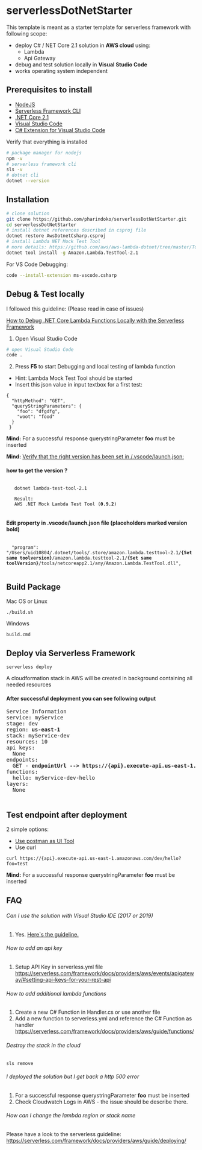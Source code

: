 # serverlessDotNetStarter
This template is meant as a starter template for serverless framework with following scope:
- deploy C# / NET Core 2.1 solution in __AWS cloud__ using:
  - Lambda
  - Api Gateway
- debug and test solution locally in __Visual Studio Code__
- works operating system independent

## Prerequisites to install
- [NodeJS](https://nodejs.org/en/)
- [Serverless Framework CLI](https://serverless.com)
- [.NET Core 2.1](https://dotnet.microsoft.com/download/dotnet-core/2.1)
- [Visual Studio Code](https://code.visualstudio.com/)
- [C# Extension for Visual Studio Code](https://marketplace.visualstudio.com/items?itemName=ms-vscode.csharp)

Verify that everything is installed
```bash
# package manager for nodejs
npm -v
# serverless framework cli
sls -v
# dotnet cli
dotnet --version
```

## Installation
```bash
# clone solution
git clone https://github.com/pharindoko/serverlessDotNetStarter.git
cd serverlessDotNetStarter
# install dotnet references described in csproj file
dotnet restore AwsDotnetCsharp.csproj
# install Lambda NET Mock Test Tool
# more details: https://github.com/aws/aws-lambda-dotnet/tree/master/Tools/LambdaTestTool
dotnet tool install -g Amazon.Lambda.TestTool-2.1
```

For VS Code Debugging:

```bash
code --install-extension ms-vscode.csharp
```

## Debug & Test locally
I followed this guideline: (Please read in case of issues)

[How to Debug .NET Core Lambda Functions Locally with the Serverless Framework](https://itnext.io/how-to-debug-net-core-lambda-functions-locally-with-the-serverless-framework-dd1670bc22e2)

1. Open Visual Studio Code

```bash
# open Visual Studio Code
code .
```

2. Press __F5__ to start Debugging and local testing of lambda function

- Hint: Lambda Mock Test Tool should be started
- Insert this json value in input textbox for a first test:
```
{
  "httpMethod": "GET",
  "queryStringParameters": {
    "foo": "dfgdfg",
    "woot": "food"
  }
 }

```

__Mind:__ For a successful response querystringParameter __foo__ must be inserted

__Mind:__ [Verify that the right version has been set in /.vscode/launch.json:](https://github.com/pharindoko/serverlessDotNetStarter/blob/a9cacc1a598c65810a4a1458d3ce13391335fb79/.vscode/launch.json#L12)

  #### how to get the version ?
  <pre><code>
   dotnet lambda-test-tool-2.1

   Result:
   AWS .NET Mock Lambda Test Tool (<b>0.9.2</b>)
  </pre></code>

  #### Edit property in .vscode/launch.json file (placeholders marked version bold)
  <pre><code>
  "program": "/Users/uid10804/.dotnet/tools/.store/amazon.lambda.testtool-2.1/<b>{Set same toolversion}</b>/amazon.lambda.testtool-2.1/<b>{Set same toolVersion}</b>/tools/netcoreapp2.1/any/Amazon.Lambda.TestTool.dll",
  </pre></code>



## Build Package 
Mac OS or Linux
```
./build.sh
```

Windows 
```
build.cmd
```

## Deploy via Serverless Framework
```
serverless deploy
```
A cloudformation stack in AWS will be created in background containing all needed resources

#### After successful deployment you can see following output
<pre>
Service Information
service: myService
stage: dev
region: <b>us-east-1</b>
stack: myService-dev
resources: 10
api keys:
  None
endpoints:
  GET - <b>endpointUrl --> https://{api}.execute-api.us-east-1.amazonaws.com/dev/hello</b>
functions:
  hello: myService-dev-hello
layers:
  None

</pre>

## Test endpoint after deployment
2 simple options:
- [Use postman as UI Tool](https://www.getpostman.com/)
- Use curl
```
curl https://{api}.execute-api.us-east-1.amazonaws.com/dev/hello?foo=test
```
__Mind:__ For a successful response querystringParameter __foo__ must be inserted

## FAQ

###### Can I use the solution with Visual Studio IDE (2017 or 2019)

1. Yes. [Here`s the guideline.](https://github.com/aws/aws-lambda-dotnet/tree/master/Tools/LambdaTestTool#configure-for-visual-studio)

######  How to add an api key

1. Setup API Key in serverless.yml file
https://serverless.com/framework/docs/providers/aws/events/apigateway/#setting-api-keys-for-your-rest-api

###### How to add additional lambda functions

1. Create a new C# Function in Handler.cs or use another file
2. Add a new function to serverless.yml and reference the C# Function as handler
https://serverless.com/framework/docs/providers/aws/guide/functions/

###### Destroy the stack in the cloud
```
sls remove
```
###### I deployed the solution but I get back a http 500 error

1. For a successful response querystringParameter __foo__ must be inserted
2. Check Cloudwatch Logs in AWS - the issue should be describe there.

###### How can I change the lambda region or stack name

Please have a look to the serverless guideline: https://serverless.com/framework/docs/providers/aws/guide/deploying/
